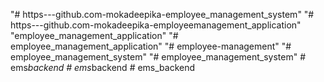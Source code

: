 "# https---github.com-mokadeepika-employee_management_system" 
"# https---github.com-mokadeepika-employeemanagement_application" 
"employee_management_application" 
"# employee_management_application" 
"# employee-management" 
"# employee_management_system" 
"# employee_management_system" 
#   e m s _ b a c k e n d  
 #   e m s _ b a c k e n d  
 #   e m s _ b a c k e n d  
 